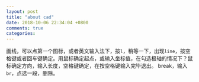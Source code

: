 ```yaml
---
layout: post
title: "about cad"
date: 2018-10-06 22:34:04 +0800
comments: true
categories: 
---
```

画线，可以点第一个图标，或者英文输入法下，按`l`，稍等一下，出现`line`，按空格键或者回车键确定。用鼠标确定起点，或输入坐标值，在勾选极轴的情况下？鼠标确定方向，输入长度，空格键确定，在按空格键输入完毕退出。
break，输入`br`，点选一段，删除。

